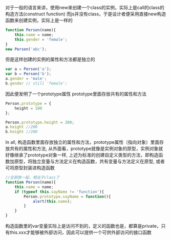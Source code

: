 对于一般的语言来讲，使用new来创建一个class的实例，实际上是call的class的构造方法(construct function)
而js并没有class，于是设计者便采用直接new构造函数来创建实例，实际上是一样的

```javascript
function Person(name){
    this.name = name;
    this.gender = 'female';
}
new Person('abc');
```

但是这样创建的实例的属性和方法都是独立的

```javascript
var a = Person('a');
var b = Person('b');
a.gender = 'male';
b.gender // still 'female';
```

因此便发明了一个prototype属性
prototype里面存放共有的属性和方法

```javascript
Person.prototype = {
    height = 100
};

Person.prototype.height = 200;
a.height //200
b.height //200
```

In all, 构造函数里面存放独立的属性和方法，prototype属性（指向对象）里面存放共有的属性和方法,
从外面看，prototype就像是实例对象的原型，实例对象就好像继承了prototype对象一样,
上述为标准的创建自定义类型的方法，即构造函数加原型，将独立变量与方法定义在构造函数，共有变量与方法定义在原型,
或者可将原型封装进构造函数

```javascript
//全部放一起，相当于class了
function Person(name){
    this.name = name;
    if (typeof this.sayName != 'function'){
        Person.prototype.sayName = function(){
            alert(this.name);
        }
    }
}
```
构造函数里的var变量实际上是访问不到的，定义的函数也是，都算是private，只有this.xxx才能够被外部访问，因此可以提供一个可供外部访问的接口函数

